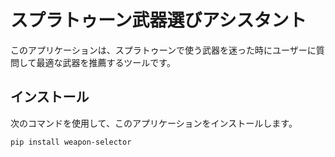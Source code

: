 # スプラトゥーン武器選びアシスタント

このアプリケーションは、スプラトゥーンで使う武器を迷った時にユーザーに質問して最適な武器を推薦するツールです。

## インストール

次のコマンドを使用して、このアプリケーションをインストールします。

```bash
pip install weapon-selector
